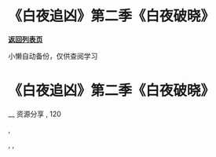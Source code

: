 # 《白夜追凶》第二季《白夜破晓》

[**返回列表页**](/gzh/懒人手册)

小懒自动备份，仅供查阅学习

# 《白夜追凶》第二季《白夜破晓》

__ 资源分享 , 120

,

, ,

